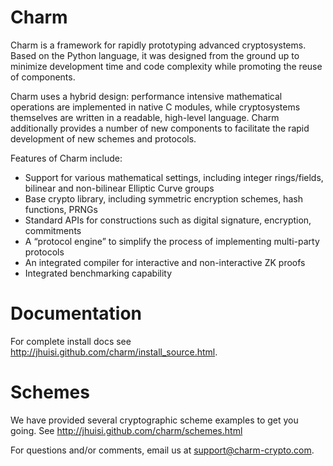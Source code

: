 Charm
=====
Charm is a framework for rapidly prototyping advanced cryptosystems.  Based on the Python language, it was designed from the ground up to minimize development time and code complexity while promoting the reuse of components.

Charm uses a hybrid design: performance intensive mathematical operations are implemented in native C modules, while cryptosystems themselves are written in a readable, high-level language.  Charm additionally provides a number of new components to facilitate the rapid development of new schemes and protocols.

Features of Charm include:
* Support for various mathematical settings, including integer rings/fields, bilinear and non-bilinear Elliptic Curve groups
* Base crypto library, including symmetric encryption schemes, hash functions, PRNGs   
* Standard APIs for constructions such as digital signature, encryption, commitments
* A “protocol engine” to simplify the process of implementing multi-party protocols
* An integrated compiler for interactive and non-interactive ZK proofs
* Integrated benchmarking capability

Documentation
=============
For complete install docs see http://jhuisi.github.com/charm/install_source.html. 

Schemes
=======
We have provided several cryptographic scheme examples to get you going.  See http://jhuisi.github.com/charm/schemes.html

For questions and/or comments, email us at support@charm-crypto.com.
